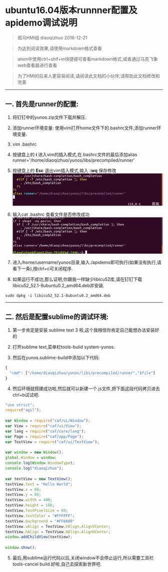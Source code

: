 # ubuntu16.04版本runnner配置及apidemo调试说明

> 斑马HMI组  diaoqizhuo  2016-12-21

> 为达到阅读效果,请使用markdown格式查看

> atom中使用ctrl+shif+m快捷键可查看markdown格式,或者通过马克飞象web查看器进行查看

> 为了HMI的后来人更容易阅读,请阅读此文档的小伙伴,请帮助此文档修改和完善

___________


## 一. 首先是runner的配置:

1. 将钉钉中的yunos.zip文件下载并解压.

2. 添加runner环境变量: 使用vim打开home文件下的.bashrc文件,添加runner环境变量.

  1. vim .bashrc

  2. 按键盘上的 **i** 进入vim的插入模式,在.bashrc文件的最后添加alias runner='/home/diaoqizhuo/yunos/libs/precompiled/runner'


  3. 按键盘上的 **Esc** 退出vim插入模式,输入 **:wq** 保存修改
  ![](https://github.com/DiaoQizhuo1991/Markdown-photos/blob/master/runner%E7%8E%AF%E5%A2%83%E9%85%8D%E7%BD%AE.png?raw=true)

  4. 输入cat .bashrc 查看文件是否修改成功
  ![](https://github.com/DiaoQizhuo1991/Markdown-photos/blob/master/cat%E6%9F%A5%E7%9C%8Brunner%E9%85%8D%E7%BD%AE.png?raw=true)

3. 进入/home/username/yunos目录,输入./apidemo即可执行(如果没有执行,请看下一条),按ctrl+c可关闭程序.

4. 如果运行不成功,那么证明,你跟我一样缺少libicu52库,请在钉钉下载libicu52_52.1-8ubuntu0.2_amd64.deb并安装.
```linux
sudo dpkg -i libicu52_52.1-8ubuntu0.2_amd64.deb
```

____________

## 二. 然后是配置sublime的调试环境:

1. 第一步肯定是安装 sublime text 3 啦,这个我相信你肯定自己能想办法安装好的

2. 打开sublime text,菜单栏tools-bulid system-yunos.

3. 然后在yunos.sublime-build中添加以下代码:
  ```javascript
  {
	"cmd": ["/home/diaoqizhuo/yunos/libs/precompiled/runner","$file"]
  }
  ```
4. 然后环境就搭建成功啦,然后就可以新建一个.js文件,把下面这段代码拷贝进去ctrl+b试试吧.
  ```javascript
  "use strict";
  require("agil");

  var Window = require("caf/ui/Window");
  var View = require("caf/ui/View");
  var lang = require("caf/core/lang");
  var Page = require("caf/app/Page");
  var TextView = require("caf/ui/TextView");

  var window = new Window();
  global.Window = window;
  console.log(Window.WindowType);
  console.log("diaoqizhuo");

  var textView = new TextView();
  textView.text = "Hello World";
  textView.x = 60;
  textView.y = 80;
  textView.width = 400;
  textView.height = 180;
  textView.fontPixelSize = 60;
  textView.textColor = "#FFFFFF";
  textView.background = "#FF6600"
  textView.vAlign = TextView.VAlign.AlignVCenter;
  textView.hAlign = TextView.HAlign.AlignHCenter;
  window.addChildView(textView);

  window.show();
  ```

5. 最后,用sublime运行代码以后,关闭window不会停止运行,所以需要工具栏tools-cancel build.好啦,自己去探索新世界吧.
